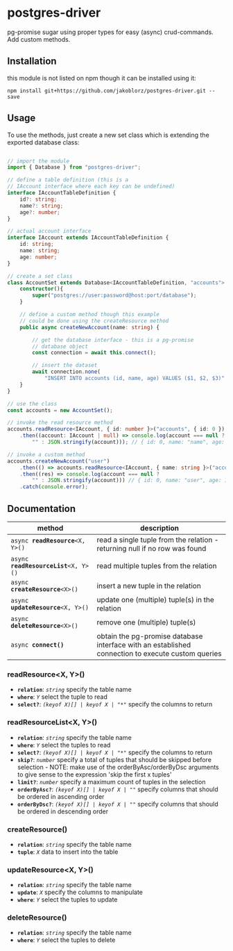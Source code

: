 # postgres-driver
pg-promise sugar using proper types for easy (async) crud-commands. Add custom methods.

## Installation
this module is not listed on npm though it can be installed using it:
```shell
npm install git+https://github.com/jakoblorz/postgres-driver.git --save
```

## Usage
To use the methods, just create a new set class which is extending
the exported database class:
```typescript

// import the module
import { Database } from "postgres-driver";

// define a table definition (this is a
// IAccount interface where each key can be undefined)
interface IAccountTableDefinition {
    id?: string;
    name?: string;
    age?: number;
}

// actual account interface
interface IAccount extends IAccountTableDefinition {
    id: string;
    name: string;
    age: number;
}

// create a set class
class AccountSet extends Database<IAccountTableDefinition, "accounts"> {
    constructor(){
        super("postgres://user:password@host:port/database");
    }

    // define a custom method though this example
    // could be done using the createResource method
    public async createNewAccount(name: string) {

        // get the database interface - this is a pg-promise
        // database object
        const connection = await this.connect();

        // insert the dataset
        await connection.none(
            "INSERT INTO accounts (id, name, age) VALUES ($1, $2, $3)", [0, name, 18]);
    }
}

// use the class
const accounts = new AccountSet();

// invoke the read resource method
accounts.readResource<IAccount, { id: number }>("accounts", { id: 0 })
    .then((account: IAccount | null) => console.log(account === null ? 
        "" : JSON.stringify(account))); // { id: 0, name: "name", age: 18 }

// invoke a custom method
accounts.createNewAccount("user")
    .then(() => accounts.readResource<IAccount, { name: string }>("accounts", { name: "user" }))
    .then((res) => console.log(account === null ?
        "" : JSON.stringify(account))) // { id: 0, name: "user", age: 18 }
    .catch(console.error);
```

## Documentation
| method | description |
| --- | --- |
| `async `**`readResource`**`<X, Y>()` | read a single tuple from the relation - returning null if no row was found |
| `async `**`readResourceList`**`<X, Y>()` | read multiple tuples from the relation |
| `async `**`createResource`**`<X>()`| insert a new tuple in the relation |
| `async `**`updateResource`**`<X, Y>()` | update one (multiple) tuple(s) in the relation |
| `async `**`deleteResource`**`<X>()`| remove one (multiple) tuple(s) |
| `async `**`connect()`** | obtain the pg-promise database interface with an established connection to execute custom queries |

### **readResource<X, Y>()**
- **`relation`**: *`string`* specify the table name
- **`where`**: *`Y`* select the tuple to read
- **`select?`**: *`(keyof X)[] | keyof X | "*"`* specify the columns to return

### **readResourceList<X, Y>()**
- **`relation`**: *`string`* specify the table name
- **`where`**: *`Y`* select the tuples to read
- **`select?`**: *`(keyof X)[] | keyof X | "*"`* specify the columns to return
- **`skip?`**: *`number`* specify a total of tuples that should be skipped before selection - NOTE: make use of the orderByAsc/orderByDsc arguments to give sense to the expression 'skip the first x tuples'
- **`limit?`**: *`number`* specify a maximum count of tuples in the selection
- **`orderByAsc?`**: *`(keyof X)[] | keyof X | ""`* specify columns that should be ordered in ascending order
- **`orderByDsc?`**: *`(keyof X)[] | keyof X | ""`* specify columns that should be ordered in descending order

### **createResource<X>()**
- **`relation`**: *`string`* specify the table name
- **`tuple`**: *`X`* data to insert into the table

### **updateResource<X, Y>()**
- **`relation`**: *`string`* specify the table name
- **`update`**: *`X`* specify the columns to manipulate
- **`where`**: *`Y`* select the tuples to update

### **deleteResource<X>()**
- **`relation`**: *`string`* specify the table name
- **`where`**: *`Y`* select the tuples to delete